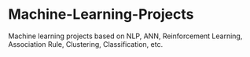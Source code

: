 # Machine-Learning-Projects
Machine learning projects based on NLP, ANN, Reinforcement Learning, Association Rule, Clustering, Classification, etc.
